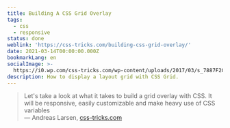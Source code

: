 ```yaml
---
title: Building A CSS Grid Overlay
tags:
  - css
  - responsive
status: done
weblink: 'https://css-tricks.com/building-css-grid-overlay/'
date: 2021-03-14T00:00:00.000Z
bookmarkLang: en
socialImage: >-
  https://i0.wp.com/css-tricks.com/wp-content/uploads/2017/03/s_7887F2C7EE34D61FF16137826B5D88AC920BD1E146FAAC42AB4B6AB5B2DEAC6D_1488844298106_Repeats2x.png
description: How to display a layout grid with CSS Grid.
---
```

<blockquote>Let's take a look at what it takes to build a grid overlay with CSS. It will be responsive, easily customizable and make heavy use of CSS variables<footer>— Andreas Larsen, <a href="https://css-tricks.com/building-css-grid-overlay/">css-tricks.com</a></footer></blockquote>
